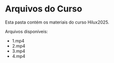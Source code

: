 # Arquivos do Curso

Esta pasta contém os materiais do curso Hilux2025.

Arquivos disponíveis:
- 1.mp4
- 2.mp4
- 3.mp4
- 4.mp4